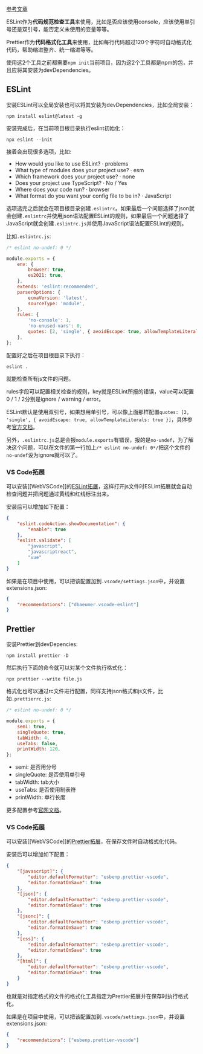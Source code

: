 [参考文章](https://juejin.cn/post/6990929456382607374)

ESLint作为**代码规范检查工具**来使用，比如是否应该使用console，应该使用单引号还是双引号，能否定义未使用的变量等等。

Prettier作为**代码格式化工具**来使用，比如每行代码超过120个字符时自动格式化代码，帮助缩进整齐、统一缩进等等。

使用这2个工具之前都需要`npm init`当前项目，因为这2个工具都是npm的包，并且应将其安装为devDependencies。

## ESLint

安装ESLint可以全局安装也可以将其安装为devDependencies，比如全局安装：

```shell
npm install eslint@latest -g
```

安装完成后，在当前项目根目录执行eslint初始化：

```shell
npx eslint --init
```

接着会出现很多选项，比如:

- How would you like to use ESLint? · problems
- What type of modules does your project use? · esm
- Which framework does your project use? · none
- Does your project use TypeScript? · No / Yes
- Where does your code run? · browser
- What format do you want your config file to be in? · JavaScript

选项选完之后就会在项目根目录创建`.eslintrc`。如果最后一个问题选择了json就会创建`.eslintrc`并使用json语法配置ESLint的规则，如果最后一个问题选择了JavaScript就会创建`.eslintrc.js`并使用JavaScript语法配置ESLint的规则。

比如`.eslintrc.js`:

```js
/* eslint no-undef: 0 */

module.exports = {
    env: {
        browser: true,
        es2021: true,
    },
    extends: 'eslint:recommended',
    parserOptions: {
        ecmaVersion: 'latest',
        sourceType: 'module',
    },
    rules: {
        'no-console': 1,
        'no-unused-vars': 0,
        quotes: [2, 'single', { avoidEscape: true, allowTemplateLiterals: true }],
    },
};

```

配置好之后在项目根目录下执行：

```shell
eslint .
```

就能检查所有js文件的问题。

rules字段可以配置相关检查的规则，key就是ESLint所报的错误，value可以配置0 / 1 / 2分别是ignore / warning / error。

ESLint默认是使用双引号，如果想用单引号，可以像上面那样配置`quotes: [2, 'single', { avoidEscape: true, allowTemplateLiterals: true }]`，具体参考[官方文档](https://cn.eslint.org/docs/rules/quotes)。

另外，`.eslintrc.js`总是会报`module.exports`有错误，报的是`no-undef`，为了解决这个问题，可以在文件的第一行加上`/* eslint no-undef: 0*/`把这个文件的`no-undef`设为ignore就可以了。

### VS Code拓展

可以安装[[WebVSCode]]的[ESLint拓展](https://marketplace.visualstudio.com/items?itemName=dbaeumer.vscode-eslint)，这样打开js文件时ESLint拓展就会自动检查问题并把问题通过黄线和红线标注出来。

安装后可以增加如下配置：

```json
{
    "eslint.codeAction.showDocumentation": {
        "enable": true
    },
    "eslint.validate": [
        "javascript",
        "javascriptreact",
        "vue"
    ]
}
```

如果是在项目中使用，可以把该配置加到`.vscode/settings.json`中，并设置extensions.json:

```json
{
    "recommendations": ["dbaeumer.vscode-eslint"]
}
```

## Prettier

安装Prettier到devDepencies:

```shell
npm install prettier -D
```

然后执行下面的命令就可以对某个文件执行格式化：

```shell
npx prettier --write file.js
```

格式化也可以通过rc文件进行配置，同样支持json格式和js文件，比如`.prettierrc.js`:

```js
/* eslint no-undef: 0 */

module.exports = {
    semi: true,
    singleQuote: true,
    tabWidth: 4,
    useTabs: false,
    printWidth: 120,
};

```

- semi: 是否用分号
- singleQuote: 是否使用单引号
- tabWidth: tab大小
- useTabs: 是否使用制表符
- printWidth: 单行长度

更多配置参考[官网文档](https://prettier.io/docs/en/options.html)。

### VS Code拓展

可以安装[[WebVSCode]]的[Prettier拓展](https://marketplace.visualstudio.com/items?itemName=esbenp.prettier-vscode)，在保存文件时自动格式化代码。

安装后可以增加如下配置：

```json
{
    "[javascript]": {
        "editor.defaultFormatter": "esbenp.prettier-vscode",
        "editor.formatOnSave": true
    },
    "[json]": {
        "editor.defaultFormatter": "esbenp.prettier-vscode",
        "editor.formatOnSave": true
    },
    "[jsonc]": {
        "editor.defaultFormatter": "esbenp.prettier-vscode",
        "editor.formatOnSave": true
    },
    "[css]": {
        "editor.defaultFormatter": "esbenp.prettier-vscode",
        "editor.formatOnSave": true
    },
    "[html]": {
        "editor.defaultFormatter": "esbenp.prettier-vscode",
        "editor.formatOnSave": true
    }
}
```

也就是对指定格式的文件的格式化工具指定为Prettier拓展并在保存时执行格式化。

如果是在项目中使用，可以把该配置加到`.vscode/settings.json`中，并设置extensions.json:

```json
{
    "recommendations": ["esbenp.prettier-vscode"]
}
```
